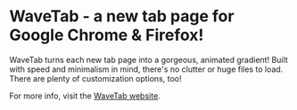 # WaveTab - a new tab page for Google Chrome & Firefox!

WaveTab turns each new tab page into a gorgeous, animated gradient! Built with speed and minimalism in mind, there's no clutter or huge files to load. There are plenty of customization options, too!

For more info, visit the [WaveTab website](https://lizgw.github.io/wavetab/).